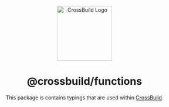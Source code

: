 <div align="center">
<img width="150" height="150" src="https://cdn.buape.com/crossbuild.png" alt="CrossBuild Logo" />

<h1 align="center"><b>@crossbuild/functions</b></h1>

This package is contains typings that are used within [CrossBuild](https://npmjs.com/package/crossbuild).

</div>
